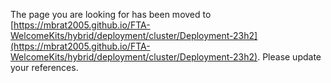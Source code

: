 The page you are looking for has been moved to [https://mbrat2005.github.io/FTA-WelcomeKits/hybrid/deployment/cluster/Deployment-23h2](https://mbrat2005.github.io/FTA-WelcomeKits/hybrid/deployment/cluster/Deployment-23h2). Please update your references.
